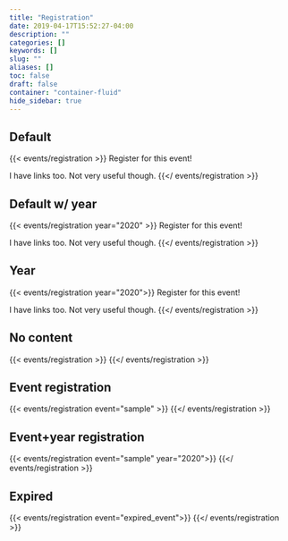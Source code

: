 ```yaml
---
title: "Registration"
date: 2019-04-17T15:52:27-04:00
description: ""
categories: []
keywords: []
slug: ""
aliases: []
toc: false
draft: false
container: "container-fluid"
hide_sidebar: true
---
```


## Default  

{{< events/registration >}}
Register for this event!

I have links too. Not very useful though.
{{</ events/registration >}}

## Default w/ year  

{{< events/registration year="2020" >}}
Register for this event!

I have links too. Not very useful though.
{{</ events/registration >}}

## Year

{{< events/registration year="2020">}}
Register for this event!

I have links too. Not very useful though.
{{</ events/registration >}}

## No content

{{< events/registration >}}
{{</ events/registration >}}

## Event registration

{{< events/registration event="sample" >}}
{{</ events/registration >}}

## Event+year registration

{{< events/registration event="sample" year="2020">}}
{{</ events/registration >}}

## Expired

{{< events/registration event="expired_event">}}
{{</ events/registration >}}
